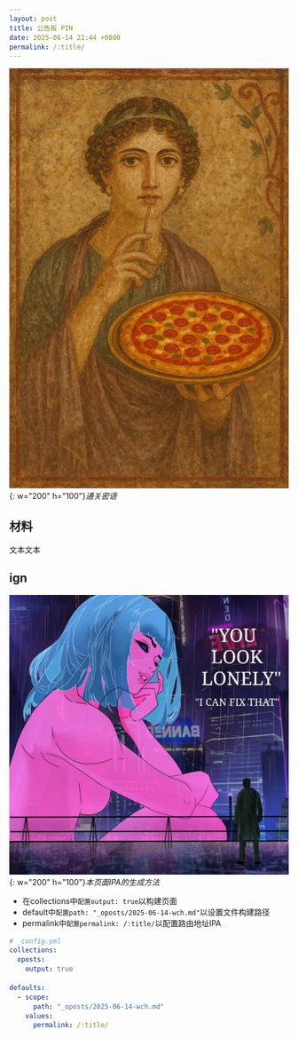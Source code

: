```yaml
---
layout: post
title: 公告板 PIN
date: 2025-06-14 22:44 +0800
permalink: /:title/
---
```


![alt text](/assets/2025-06/1556f0b407dcae1fa34587943eb1f5f.png){: w="200" h="100"}_通关密语_

## 材料

文本文本

## ign

![alt text](../assets/2025-06/wp-2.webp){: w="200" h="100"}_本页面IPA的生成方法_



- 在collections中`配置output: true`以构建页面
- default中`配置path: "_oposts/2025-06-14-wch.md"`以设置文件构建路径
- permalink中`配置permalink: /:title/`以配置路由地址IPA

```yaml
# _config.yml
collections:
  oposts:
    output: true

defaults:
  - scope:
      path: "_oposts/2025-06-14-wch.md"
    values:
      permalink: /:title/
```